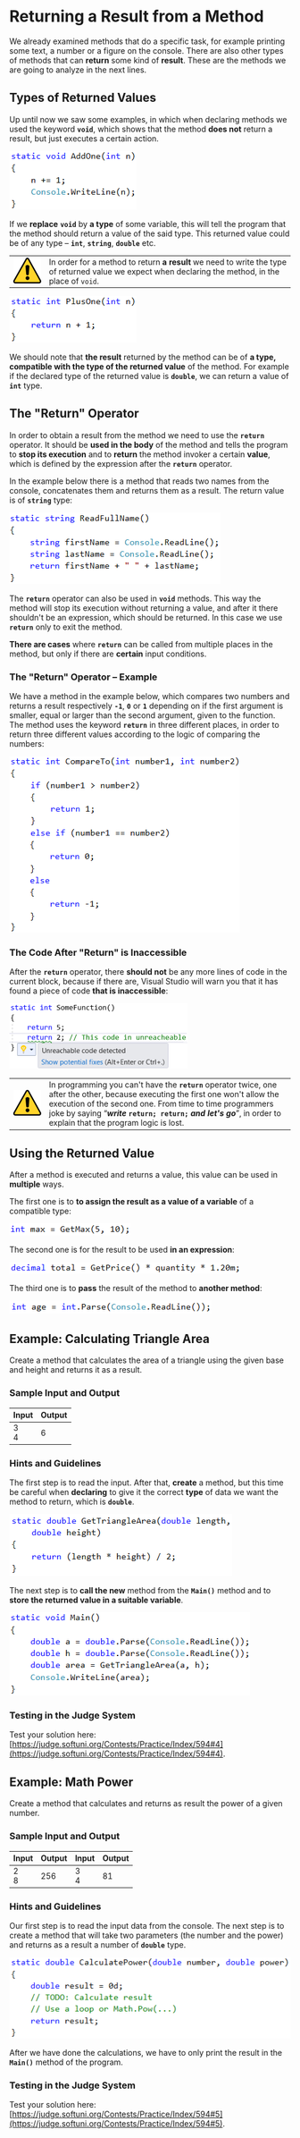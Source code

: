 # Returning a Result from a Method

We already examined methods that do a specific task, for example printing some text, a number or a figure on the console. There are also other types of methods that can **return** some kind of **result**. These are the methods we are going to analyze in the next lines.

## Types of Returned Values

Up until now we saw some examples, in which when declaring methods we used the keyword **`void`**, which shows that the method **does not** return a result, but just executes a certain action.

![](/assets/chapter-10-images/10.Return-types-01.png)

If we **replace** **`void`** by **a type** of some variable, this will tell the program that the method should return a value of the said type. This returned value could be of any type – **`int`**, **`string`**, **`double`** etc. 

<table><tr><td><img src="/assets/alert-icon.png" style="max-width:50px" />
</td><td>In order for a method to return <strong>a result</strong> we need to write the type of returned value we expect when declaring the method, in the place of <code>void</code>.</td></tr>
</table>

![](/assets/chapter-10-images/10.Return-types-02.png)

We should note that **the result** returned by the method can be of **a type, compatible with the type of the returned value** of the method. For example if the declared type of the returned value is **`double`**, we can return a value of **`int`** type.

## The "Return" Operator

In order to obtain a result from the method we need to use the **`return`** operator. It should be **used in the body** of the method and tells the program to **stop its execution** and to **return** the method invoker a certain **value**, which is defined by the expression after the **`return`** operator.

In the example below there is a method that reads two names from the console, concatenates them and returns them as a result. The return value is of **`string`** type:

![](/assets/chapter-10-images/11.Return-operator-01.png)

The **`return`** operator can also be used in **`void`** methods. This way the method will stop its execution without returning a value, and after it there shouldn't be an expression, which should be returned. In this case we use **`return`** only to exit the method.

**There are cases** where **`return`** can be called from multiple places in the method, but only if there are **certain** input conditions.

### The "Return" Operator – Example

We have a method in the example below, which compares two numbers and returns a result respectively **`-1`**, **`0`** or **`1`** depending on if the first argument is smaller, equal or larger than the second argument, given to the function. The method uses the keyword **`return`** in three different places, in order to return three different values according to the logic of comparing the numbers:

![](/assets/chapter-10-images/11.Return-operator-02.png)

### The Code After "Return" is Inaccessible

After the **`return`** operator, there **should not** be any more lines of code in the current block, because if there are, Visual Studio will warn you that it has found a piece of code **that is inaccessible**:

![](/assets/chapter-10-images/11.Return-operator-03.png)

<table><tr><td><img src="/assets/alert-icon.png" style="max-width:50px" />
</td><td>In programming you can't have the <code><b>return</b></code> operator twice, one after the other, because executing the first one won't allow the execution of the second one. From time to time programmers joke by saying “<b><i>write</i> <code>return; return;</code> <i>and let's go</i></b>”, in order to explain that the program logic is lost.</td></tr>
</table>

## Using the Returned Value

After a method is executed and returns a value, this value can be used in **multiple** ways.

The first one is to **to assign the result as a value of a variable** of a compatible type:

![](/assets/chapter-10-images/12.Return-value-01.png)

The second one is for the result to be used **in an expression**:

![](/assets/chapter-10-images/12.Return-value-02.png)

The third one is to **pass** the result of the method to **another method**:

![](/assets/chapter-10-images/12.Return-value-03.png)

## Example: Calculating Triangle Area

Create a method that calculates the area of a triangle using the given base and height and returns it as a result.

### Sample Input and Output

| Input | Output |
| --- | --- |
|3<br>4|6|

### Hints and Guidelines

The first step is to read the input. After that, **create** a method, but this time be careful when **declaring** to give it the correct **type** of data we want the method to return, which is **`double`**.

![](/assets/chapter-10-images/13.Calculate-triangle-area-01.png)

The next step is to **call the new** method from the **`Main()`** method and to **store the returned value in a suitable variable**.

![](/assets/chapter-10-images/13.Calculate-triangle-area-02.png)

### Testing in the Judge System

Test your solution here: [https://judge.softuni.org/Contests/Practice/Index/594#4](https://judge.softuni.org/Contests/Practice/Index/594#4).

## Example: Math Power

Create a method that calculates and returns as result the power of a given number.

### Sample Input and Output

| Input | Output | Input | Output |
| --- | --- | --- | --- |
|2<br>8|256|3<br>4|81|

### Hints and Guidelines

Our first step is to read the input data from the console. The next step is to create a method that will take two parameters (the number and the power) and returns as a result a number of **`double`** type.

![](/assets/chapter-10-images/14.Number-power-01.png)

After we have done the calculations, we have to only print the result in the **`Main()`** method of the program.

### Testing in the Judge System

Test your solution here: [https://judge.softuni.org/Contests/Practice/Index/594#5](https://judge.softuni.org/Contests/Practice/Index/594#5).
